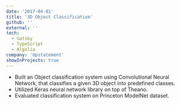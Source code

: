 ```yaml
---
date: '2017-04-01'
title: '3D Object Classification'
github: ''
external: ''
tech:
  - Gatsby
  - TypeScript
  - Algolia
company: 'Upstatement'
showInProjects: true
---
```


- Built an Object classification system using Convolutional Neural Network, that
classifies a given 3D object into predefined classes.
- Utilized Keras neural network library on top of Theano.
- Evaluated classification system on Princeton ModelNet dataset.
